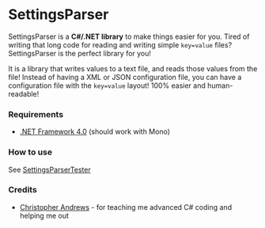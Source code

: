 SettingsParser
==============

SettingsParser is a **C#/.NET library** to make things easier for you. Tired of writing that long code for reading and writing simple `key=value` files? SettingsParser is the perfect library for you!

It is a library that writes values to a text file, and reads those values from the file! Instead of having a XML or JSON configuration file, you can have a configuration file with the `key=value` layout! 100% easier and human-readable!


### Requirements
* [.NET Framework 4.0](http://www.microsoft.com/en-us/download/details.aspx?id=17851) (should work with Mono)


### How to use
See [SettingsParserTester](https://github.com/RockyTV/SettingsParser/blob/master/SettingsParserTester/SettingsParserTester.cs)


### Credits

* [Christopher Andrews](http://github.com/godarklight/) - for teaching me advanced C# coding and helping me out
